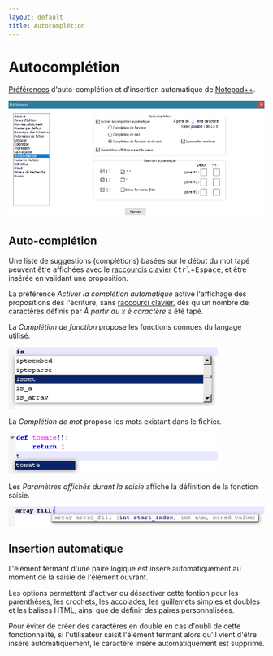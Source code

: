 ```yaml
---
layout: default
title: Autocomplétion
---
```

# Autocomplétion

[Préférences](../preferences.md) d'auto-complétion et d'insertion automatique de [Notepad++](../notepad++.md).

![Interface](/images/npp_settings_autocomplete.png)

## Auto-complétion

Une liste de suggestions (complétions) basées sur le début du mot tapé peuvent être affichées avec le [raccourcis clavier](../raccourcis-clavier.md) <kbd>Ctrl</kbd>+<kbd>Espace</kbd>, et être insérée en validant une proposition.

La préférence *Activer la complétion automatique* active l'affichage des propositions dès l'écriture, sans [raccourci clavier](../raccourcis-clavier.md), dès qu'un nombre de caractères définis par *À partir du x è caractère* a été tapé.

La *Complétion de fonction* propose les fonctions connues du langage utilisé.

![Exemple de complétion automatique selon les fonctions connues](/images/notepadpp_autocompletion_fonction.png)

La *Complétion de mot* propose les mots existant dans le fichier.

![Exemple de complétion automatique selon les mots existants](/images/notepadpp_autocompletion_mot.png)

Les *Paramètres affichés durant la saisie* affiche la définition de la fonction saisie.

![Exemple d'affichage automatique des paramètres d'une fonction php](/images/notepadpp_autocompletion_parametres.png)

## Insertion automatique

L'élément fermant d'une paire logique est inséré automatiquement au moment de la saisie de l'élément ouvrant.

Les options permettent d'activer ou désactiver cette fontion pour les parenthèses, les crochets, les accolades, les guillemets simples et doubles et les balises HTML, ainsi que de définir des paires personnalisées.

Pour éviter de créer des caractères en double en cas d'oubli de cette fonctionnalité, si l'utilisateur saisit l'élément fermant alors qu'il vient d'être inséré automatiquement, le caractère inséré automatiquement est supprimé.